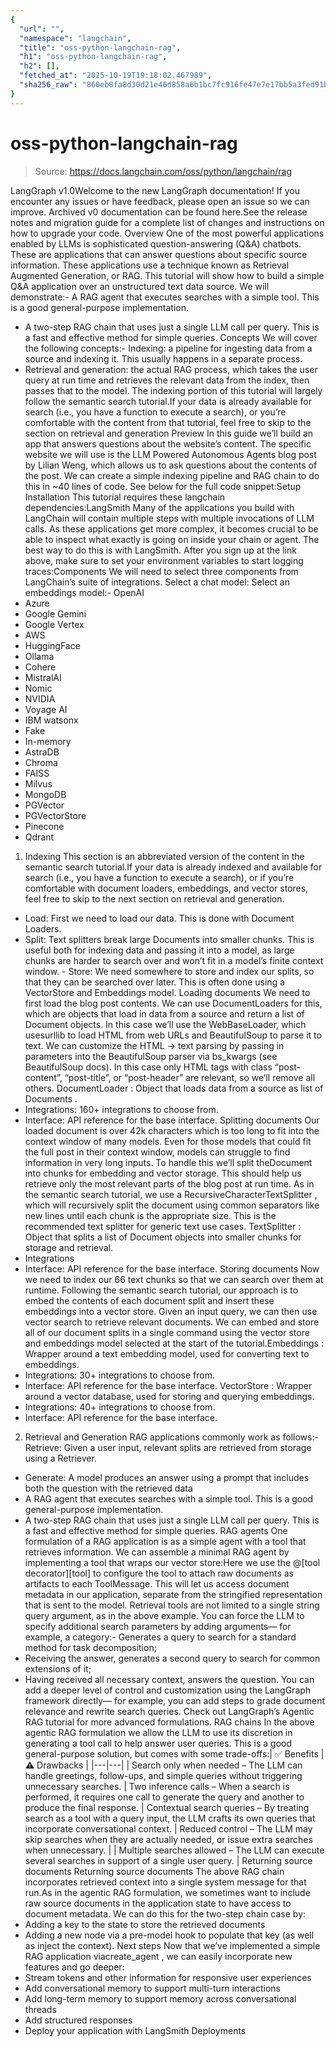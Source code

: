 ```yaml
---
{
  "url": "",
  "namespace": "langchain",
  "title": "oss-python-langchain-rag",
  "h1": "oss-python-langchain-rag",
  "h2": [],
  "fetched_at": "2025-10-19T19:18:02.467989",
  "sha256_raw": "860eb8fa8d30d21e46d858a6b1bc7fc916fe47e7e17bb5a3fed91b935a32af5d"
}
---
```


# oss-python-langchain-rag

> Source: https://docs.langchain.com/oss/python/langchain/rag

LangGraph v1.0Welcome to the new LangGraph documentation! If you encounter any issues or have feedback, please open an issue so we can improve. Archived v0 documentation can be found here.See the release notes and migration guide for a complete list of changes and instructions on how to upgrade your code.
Overview
One of the most powerful applications enabled by LLMs is sophisticated question-answering (Q&A) chatbots. These are applications that can answer questions about specific source information. These applications use a technique known as Retrieval Augmented Generation, or RAG. This tutorial will show how to build a simple Q&A application over an unstructured text data source. We will demonstrate:- A RAG agent that executes searches with a simple tool. This is a good general-purpose implementation.
- A two-step RAG chain that uses just a single LLM call per query. This is a fast and effective method for simple queries.
Concepts
We will cover the following concepts:- Indexing: a pipeline for ingesting data from a source and indexing it. This usually happens in a separate process.
- Retrieval and generation: the actual RAG process, which takes the user query at run time and retrieves the relevant data from the index, then passes that to the model.
The indexing portion of this tutorial will largely follow the semantic search tutorial.If your data is already available for search (i.e., you have a function to execute a search), or you’re
comfortable with the content from that tutorial, feel free to skip to the section on
retrieval and generation
Preview
In this guide we’ll build an app that answers questions about the website’s content. The specific website we will use is the LLM Powered Autonomous Agents blog post by Lilian Weng, which allows us to ask questions about the contents of the post. We can create a simple indexing pipeline and RAG chain to do this in ~40 lines of code. See below for the full code snippet:Setup
Installation
This tutorial requires these langchain dependencies:LangSmith
Many of the applications you build with LangChain will contain multiple steps with multiple invocations of LLM calls. As these applications get more complex, it becomes crucial to be able to inspect what exactly is going on inside your chain or agent. The best way to do this is with LangSmith. After you sign up at the link above, make sure to set your environment variables to start logging traces:Components
We will need to select three components from LangChain’s suite of integrations. Select a chat model: Select an embeddings model:- OpenAI
- Azure
- Google Gemini
- Google Vertex
- AWS
- HuggingFace
- Ollama
- Cohere
- MistralAI
- Nomic
- NVIDIA
- Voyage AI
- IBM watsonx
- Fake
- In-memory
- AstraDB
- Chroma
- FAISS
- Milvus
- MongoDB
- PGVector
- PGVectorStore
- Pinecone
- Qdrant
1. Indexing
This section is an abbreviated version of the content in the semantic search tutorial.If your data is already indexed and available for search (i.e., you have a function to execute a search), or if you’re
comfortable with document loaders,
embeddings, and vector stores,
feel free to skip to the next section on retrieval and generation.
- Load: First we need to load our data. This is done with Document Loaders.
- Split: Text splitters break large
Documents
into smaller chunks. This is useful both for indexing data and passing it into a model, as large chunks are harder to search over and won’t fit in a model’s finite context window. - Store: We need somewhere to store and index our splits, so that they can be searched over later. This is often done using a VectorStore and Embeddings model.
Loading documents
We need to first load the blog post contents. We can use DocumentLoaders for this, which are objects that load in data from a source and return a list of Document objects. In this case we’ll use the WebBaseLoader, which usesurllib
to load HTML from web URLs and BeautifulSoup
to
parse it to text. We can customize the HTML -> text parsing by passing
in parameters into the BeautifulSoup
parser via bs_kwargs
(see
BeautifulSoup
docs).
In this case only HTML tags with class “post-content”, “post-title”, or
“post-header” are relevant, so we’ll remove all others.
DocumentLoader
: Object that loads data from a source as list of Documents
.
- Integrations: 160+ integrations to choose from.
- Interface: API reference for the base interface.
Splitting documents
Our loaded document is over 42k characters which is too long to fit into the context window of many models. Even for those models that could fit the full post in their context window, models can struggle to find information in very long inputs. To handle this we’ll split theDocument
into chunks for embedding and
vector storage. This should help us retrieve only the most relevant parts
of the blog post at run time.
As in the semantic search tutorial, we use a
RecursiveCharacterTextSplitter
, which will recursively split the document using common separators like
new lines until each chunk is the appropriate size. This is the
recommended text splitter for generic text use cases.
TextSplitter
: Object that splits a list of Document
objects into smaller
chunks for storage and retrieval.
- Integrations
- Interface: API reference for the base interface.
Storing documents
Now we need to index our 66 text chunks so that we can search over them at runtime. Following the semantic search tutorial, our approach is to embed the contents of each document split and insert these embeddings into a vector store. Given an input query, we can then use vector search to retrieve relevant documents. We can embed and store all of our document splits in a single command using the vector store and embeddings model selected at the start of the tutorial.Embeddings
: Wrapper around a text embedding model, used for converting
text to embeddings.
- Integrations: 30+ integrations to choose from.
- Interface: API reference for the base interface.
VectorStore
: Wrapper around a vector database, used for storing and
querying embeddings.
- Integrations: 40+ integrations to choose from.
- Interface: API reference for the base interface.
2. Retrieval and Generation
RAG applications commonly work as follows:- Retrieve: Given a user input, relevant splits are retrieved from storage using a Retriever.
- Generate: A model produces an answer using a prompt that includes both the question with the retrieved data
- A RAG agent that executes searches with a simple tool. This is a good general-purpose implementation.
- A two-step RAG chain that uses just a single LLM call per query. This is a fast and effective method for simple queries.
RAG agents
One formulation of a RAG application is as a simple agent with a tool that retrieves information. We can assemble a minimal RAG agent by implementing a tool that wraps our vector store:Here we use the @[tool decorator][tool]
to configure the tool to attach raw documents as artifacts to
each ToolMessage. This will let us access document metadata in our application,
separate from the stringified representation that is sent to the model.
Retrieval tools are not limited to a single string
query
argument, as in the above example. You can
force the LLM to specify additional search parameters by adding arguments— for example, a category:- Generates a query to search for a standard method for task decomposition;
- Receiving the answer, generates a second query to search for common extensions of it;
- Having received all necessary context, answers the question.
You can add a deeper level of control and customization using the LangGraph
framework directly— for example, you can add steps to grade document relevance and rewrite
search queries. Check out LangGraph’s Agentic RAG tutorial
for more advanced formulations.
RAG chains
In the above agentic RAG formulation we allow the LLM to use its discretion in generating a tool call to help answer user queries. This is a good general-purpose solution, but comes with some trade-offs:| ✅ Benefits | ⚠️ Drawbacks |
|---|---|
| Search only when needed – The LLM can handle greetings, follow-ups, and simple queries without triggering unnecessary searches. | Two inference calls – When a search is performed, it requires one call to generate the query and another to produce the final response. |
Contextual search queries – By treating search as a tool with a query input, the LLM crafts its own queries that incorporate conversational context. | Reduced control – The LLM may skip searches when they are actually needed, or issue extra searches when unnecessary. |
| Multiple searches allowed – The LLM can execute several searches in support of a single user query. |
Returning source documents
Returning source documents
The above RAG chain incorporates retrieved context into a single system
message for that run.As in the agentic RAG formulation, we sometimes want to include raw
source documents in the application state to have access to document metadata. We can
do this for the two-step chain case by:
- Adding a key to the state to store the retrieved documents
- Adding a new node via a pre-model hook to populate that key (as well as inject the context).
Next steps
Now that we’ve implemented a simple RAG application viacreate_agent
, we can easily
incorporate new features and go deeper:
- Stream tokens and other information for responsive user experiences
- Add conversational memory to support multi-turn interactions
- Add long-term memory to support memory across conversational threads
- Add structured responses
- Deploy your application with LangSmith Deployments